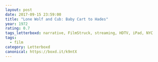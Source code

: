 ```yaml
---
layout: post 
date: 2017-09-15 23:59:00
title: "Lone Wolf and Cub: Baby Cart to Hades"
year: 1972
rating: 0.7
tags_letterboxd: narrative, FilmStruck, streaming, HDTV, iPad, NYC
tags:
  - film
category: Letterboxd
canonical: https://boxd.it/k9ntX
---
```

